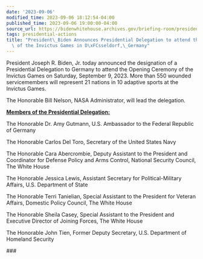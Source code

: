 ```yaml
---
date: '2023-09-06'
modified_time: 2023-09-06 18:12:54-04:00
published_time: 2023-09-06 19:00:00-04:00
source_url: https://bidenwhitehouse.archives.gov/briefing-room/presidential-actions/2023/09/06/president-biden-announces-presidential-delegation-to-attend-the-opening-ceremony-of-the-invictus-games-in-dusseldorf-germany/
tags: presidential-actions
title: "President\_Biden Announces Presidential Delegation to attend the Opening Ceremony\
  \ of the Invictus Games in D\xFCsseldorf,\_Germany"
---
```

 
President Joseph R. Biden, Jr. today announced the designation of a
Presidential Delegation to Germany to attend the Opening Ceremony of the
Invictus Games on Saturday, September 9, 2023. More than 550 wounded
servicemembers will represent 21 nations in 10 adaptive sports at the
Invictus Games.  
  
The Honorable Bill Nelson, NASA Administrator, will lead the
delegation.  
  
**<u>Members of the Presidential Delegation:</u>**  
  
The Honorable Dr. Amy Gutmann, U.S. Ambassador to the Federal Republic
of Germany  
  
The Honorable Carlos Del Toro, Secretary of the United States Navy  
  
The Honorable Cara Abercrombie, Deputy Assistant to the President and
Coordinator for Defense Policy and Arms Control, National Security
Council, The White House  
  
The Honorable Jessica Lewis, Assistant Secretary for Political-Military
Affairs, U.S. Department of State  
  
The Honorable Terri Tanielian, Special Assistant to the President for
Veteran Affairs, Domestic Policy Council, The White House  
  
The Honorable Sheila Casey, Special Assistant to the President and
Executive Director of Joining Forces, The White House  
  
The Honorable John Tien, Former Deputy Secretary, U.S. Department of
Homeland Security

\###
